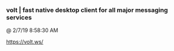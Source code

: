 ﻿

### volt | fast native desktop client for all major messaging services
@ 2/7/19 8:58:30 AM

https://volt.ws/

